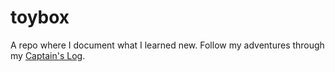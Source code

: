 toybox
======

A repo where I document what I learned new. Follow my adventures through
my [Captain's Log](content/captain's_log.md).
